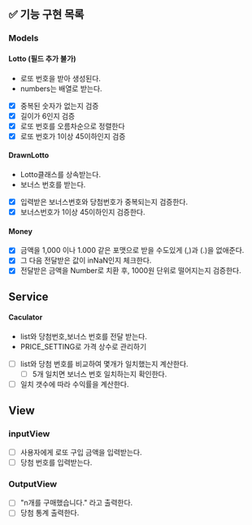 ## ✅ 기능 구현 목록

### Models

#### Lotto (필드 추가 불가)

- 로또 번호을 받아 생성된다.
- numbers는 배열로 받는다.
- [x] 중복된 숫자가 없는지 검증
- [x] 길이가 6인지 검증
- [x] 로또 번호를 오름차순으로 정렬한다
- [x] 로또 번호가 1이상 45이하인지 검증

#### DrawnLotto

- Lotto클래스를 상속받는다.
- 보너스 번호를 받는다.

- [x] 입력받은 보너스번호와 당첨번호가 중복되는지 검증한다.
- [x] 보너스번호가 1이상 45이하인지 검증한다.

#### Money

- [x] 금액을 1,000 이나 1.000 같은 포맷으로 받을 수도있게 (,)과 (.)을 없애준다.
- [x] 그 다음 전달받은 값이 inNaN인지 체크한다.
- [x] 전달받은 금액을 Number로 치환 후, 1000원 단위로 떨어지는지 검증한다.

## Service

#### Caculator

- list<Lotto>와 당첨번호,보너스 번호를 전달 받는다.
- PRICE_SETTING로 가격 상수로 관리하기
- [ ] list<Lotto>와 당첨 번호를 비교하여 몇개가 일치했는지 계산한다.
  - [ ] 5개 일치면 보너스 번호 일치하는지 확인한다.
- [ ] 일치 갯수에 따라 수익률을 계산한다.

## View

### inputView

- [ ] 사용자에게 로또 구입 금액을 입력받는다.
- [ ] 당첨 번호를 입력받는다.

### OutputView

- [ ] "n개를 구매했습니다." 라고 출력한다.
- [ ] 당첨 통계 출력한다.
